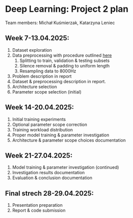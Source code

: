 # Deep Learning: Project 2 plan

Team members: Michał Kuśmierzak, Katarzyna Leniec

## Week 7-13.04.2025:

1. Dataset exploration
2. Data preprocessing with procedure outlined [here](https://www.kaggle.com/code/davids1992/speech-representation-and-data-exploration/notebook#1.4.-Silence-removal)
    1. Splitting to train, validation & testing subsets
    2. Silence removal & padding to uniform length
    3. Resampling data to 8000Hz
3. Problem description in report
4. Dataset & preprocessing description in report.
5. Architecture selection
6. Parameter scope selection (initial)

## Week 14-20.04.2025:

1. Initial training experiments
2. Optional parameter scope correction
3. Training workload distribution
4. Proper model training & parameter investigation
5. Architecture & parameter scope choices documentation

## Week 21-27.04.2025:

1. Model training & parameter investigation (continued)
2. Investigation results documentation
3. Evaluation & conclusion documentation

## Final strech 28-29.04.2025:

1. Presentation preparation
2. Report & code submission
